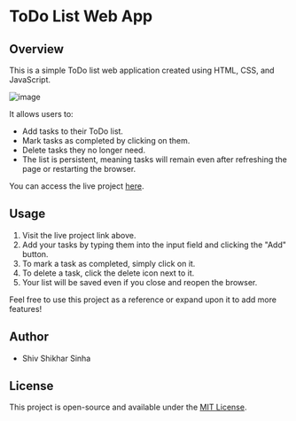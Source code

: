 # ToDo List Web App

## Overview

This is a simple ToDo list web application created using HTML, CSS, and JavaScript. 

![image](https://github.com/shivshikharsinha/To-Do-List-App/assets/64603451/82d5e6e0-48b1-41c5-a50f-f9c349470a3f)

It allows users to:
- Add tasks to their ToDo list.
- Mark tasks as completed by clicking on them.
- Delete tasks they no longer need.
- The list is persistent, meaning tasks will remain even after refreshing the page or restarting the browser.

You can access the live project [here](https://shiv-todo-app.netlify.app/).

## Usage

1. Visit the live project link above.
2. Add your tasks by typing them into the input field and clicking the "Add" button.
3. To mark a task as completed, simply click on it.
4. To delete a task, click the delete icon next to it.
5. Your list will be saved even if you close and reopen the browser.

Feel free to use this project as a reference or expand upon it to add more features!

## Author

- Shiv Shikhar Sinha

## License

This project is open-source and available under the [MIT License](LICENSE).

